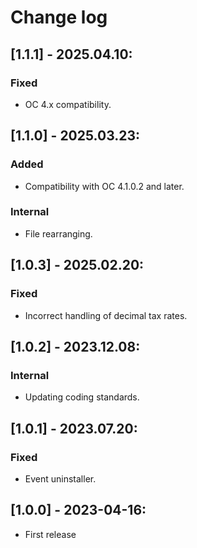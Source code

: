 # Change log

## [1.1.1] - 2025.04.10:
### Fixed
- OC 4.x compatibility.

## [1.1.0] - 2025.03.23:
### Added
- Compatibility with OC 4.1.0.2 and later.
### Internal
- File rearranging.

## [1.0.3] - 2025.02.20:
### Fixed
- Incorrect handling of decimal tax rates.

## [1.0.2] - 2023.12.08:
### Internal
- Updating coding standards.

## [1.0.1] - 2023.07.20:
### Fixed
- Event uninstaller.

## [1.0.0] - 2023-04-16:
- First release
